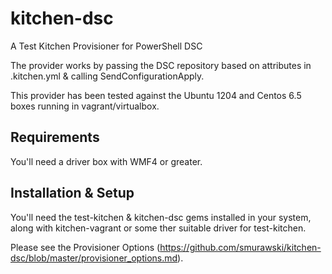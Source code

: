 # kitchen-dsc
A Test Kitchen Provisioner for PowerShell DSC

The provider works by passing the DSC repository based on attributes in .kitchen.yml & calling SendConfigurationApply.

This provider has been tested against the Ubuntu 1204 and Centos 6.5 boxes running in vagrant/virtualbox.

## Requirements
You'll need a driver box with WMF4 or greater. 

## Installation & Setup
You'll need the test-kitchen & kitchen-dsc gems installed in your system, along with kitchen-vagrant or some ther suitable driver for test-kitchen. 

Please see the Provisioner Options (https://github.com/smurawski/kitchen-dsc/blob/master/provisioner_options.md).